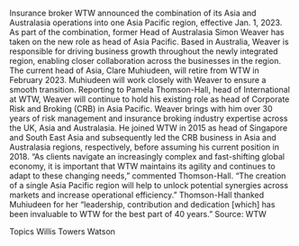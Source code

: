 Insurance broker WTW announced the combination of its Asia and Australasia operations into one Asia Pacific region, effective Jan. 1, 2023.
As part of the combination, former Head of Australasia Simon Weaver has taken on the new role as head of Asia Pacific. Based in Australia, Weaver is responsible for driving business growth throughout the newly integrated region, enabling closer collaboration across the businesses in the region.
The current head of Asia, Clare Muhiudeen, will retire from WTW in February 2023. Muhiudeen will work closely with Weaver to ensure a smooth transition.
Reporting to Pamela Thomson-Hall, head of International at WTW, Weaver will continue to hold his existing role as head of Corporate Risk and Broking (CRB) in Asia Pacific.
Weaver brings with him over 30 years of risk management and insurance broking industry expertise across the UK, Asia and Australasia. He joined WTW in 2015 as head of Singapore and South East Asia and subsequently led the CRB business in Asia and Australasia regions, respectively, before assuming his current position in 2018.
“As clients navigate an increasingly complex and fast-shifting global economy, it is important that WTW maintains its agility and continues to adapt to these changing needs,” commented Thomson-Hall. “The creation of a single Asia Pacific region will help to unlock potential synergies across markets and increase operational efficiency.”
Thomson-Hall thanked Muhiudeen for her “leadership, contribution and dedication [which] has been invaluable to WTW for the best part of 40 years.”
Source: WTW

Topics
Willis Towers Watson
